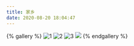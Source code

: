 ```yaml
---
title: 家乡
date: 2020-08-20 18:04:47
---
```


{% gallery %}
![1](https://cdn.jsdelivr.net/gh/wayne0926/myphoto/img/photo/toby-yang-sRy2kBQCNts-unsplash.jpg)
![2](https://cdn.jsdelivr.net/gh/wayne0926/myphoto/img/photo/ming-chen-CXBsml4qTuE-unsplash.jpg)
![3](https://cdn.jsdelivr.net/gh/wayne0926/myphoto/img/photo/jerry-wang-pe51lcED4tA-unsplash.jpg)
![](https://cdn.jsdelivr.net/gh/wayne0926/myphoto/img/photo/jerry-wang-ynq0UtE7XRE-unsplash.jpg)
{% endgallery %}